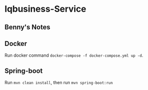 # Iqbusiness-Service

## Benny's Notes


## Docker
Run docker command `docker-compose -f docker-compose.yml up -d`.

## Spring-boot
Run `mvn clean install`, then run `mvn spring-boot:run`
